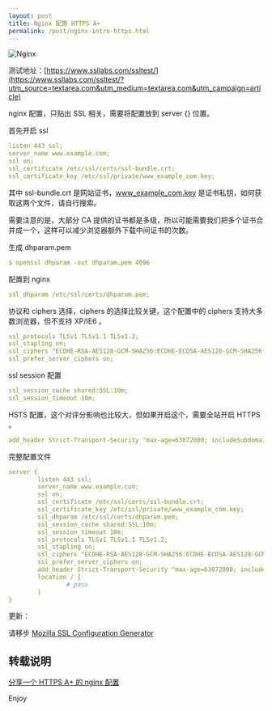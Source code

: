 ```yaml
---
layout: post
title: Nginx 配置 HTTPS A+
permalink: /post/nginx-intro-https.html
---
```


![Nginx](https://cdn.jsdelivr.net/gh/hsce/hsce.github.io@main/static/nginx-intro-https/nginx-intro-https-1.png)

<!--more-->

测试地址：[https://www.ssllabs.com/ssltest/](https://www.ssllabs.com/ssltest/?utm_source=textarea.com&utm_medium=textarea.com&utm_campaign=article)

nginx 配置，只贴出 SSL 相关，需要将配置放到 server {} 位置。

首先开启 ssl

```yml
listen 443 ssl;
server_name www.example.com;
ssl on;
ssl_certificate /etc/ssl/certs/ssl-bundle.crt;
ssl_certificate_key /etc/ssl/private/www_example_com.key;
```

其中 ssl-bundle.crt 是网站证书，www_example_com.key 是证书私钥，如何获取这两个文件，请自行搜索。

需要注意的是，大部分 CA 提供的证书都是多级，所以可能需要我们把多个证书合并成一个，这样可以减少浏览器额外下载中间证书的次数。

生成 dhparam.pem

```yml
$ openssl dhparam -out dhparam.pem 4096
```

配置到 nginx

```yml
ssl_dhparam /etc/ssl/certs/dhparam.pem;
```

协议和 ciphers 选择，ciphers 的选择比较关键，这个配置中的 ciphers 支持大多数浏览器，但不支持 XP/IE6 。

```yml
ssl_protocols TLSv1 TLSv1.1 TLSv1.2;
ssl_stapling on;
ssl_ciphers "ECDHE-RSA-AES128-GCM-SHA256:ECDHE-ECDSA-AES128-GCM-SHA256:ECDHE-RSA-AES256-GCM-SHA384:ECDHE-ECDSA-AES256-GCM-SHA384:ECDHE-RSA-AES128-SHA256:ECDHE-ECDSA-AES128-SHA256:ECDHE-RSA-AES128-SHA:ECDHE-ECDSA-AES128-SHA:ECDHE-RSA-AES256-SHA384:ECDHE-ECDSA-AES256-SHA384:ECDHE-RSA-AES256-SHA:ECDHE-ECDSA-AES256-SHA:AES128-GCM-SHA256:AES256-GCM-SHA384:AES128-SHA256:AES256-SHA256:AES128-SHA:AES256-SHA:AES:CAMELLIA:DES-CBC3-SHA:!aNULL:!eNULL:!EXPORT:!DES:!RC4:!MD5:!PSK:!aECDH:!EDH-DSS-DES-CBC3-SHA:!EDH-RSA-DES-CBC3-SHA:!KRB5-DES-CBC3-SHA";
ssl_prefer_server_ciphers on;
```

ssl session 配置

```yml
ssl_session_cache shared:SSL:10m;
ssl_session_timeout 10m;
```

HSTS 配置，这个对评分影响也比较大，但如果开启这个，需要全站开启 HTTPS 。

```yml
add_header Strict-Transport-Security "max-age=63072000; includeSubdomains; preload";
```

完整配置文件

```yml
server {
        listen 443 ssl;
        server_name www.example.com;
        ssl on;
        ssl_certificate /etc/ssl/certs/ssl-bundle.crt;
        ssl_certificate_key /etc/ssl/private/www_example_com.key;
        ssl_dhparam /etc/ssl/certs/dhparam.pem;
        ssl_session_cache shared:SSL:10m;
        ssl_session_timeout 10m;
        ssl_protocols TLSv1 TLSv1.1 TLSv1.2;
        ssl_stapling on;
        ssl_ciphers "ECDHE-RSA-AES128-GCM-SHA256:ECDHE-ECDSA-AES128-GCM-SHA256:ECDHE-RSA-AES256-GCM-SHA384:ECDHE-ECDSA-AES256-GCM-SHA384:ECDHE-RSA-AES128-SHA256:ECDHE-ECDSA-AES128-SHA256:ECDHE-RSA-AES128-SHA:ECDHE-ECDSA-AES128-SHA:ECDHE-RSA-AES256-SHA384:ECDHE-ECDSA-AES256-SHA384:ECDHE-RSA-AES256-SHA:ECDHE-ECDSA-AES256-SHA:AES128-GCM-SHA256:AES256-GCM-SHA384:AES128-SHA256:AES256-SHA256:AES128-SHA:AES256-SHA:AES:CAMELLIA:DES-CBC3-SHA:!aNULL:!eNULL:!EXPORT:!DES:!RC4:!MD5:!PSK:!aECDH:!EDH-DSS-DES-CBC3-SHA:!EDH-RSA-DES-CBC3-SHA:!KRB5-DES-CBC3-SHA";
        ssl_prefer_server_ciphers on;
        add_header Strict-Transport-Security "max-age=63072000; includeSubdomains; preload";
        location / {
                # pass
        }
}
```

更新：

请移步 [Mozilla SSL Configuration Generator](https://mozilla.github.io/server-side-tls/ssl-config-generator/?utm_source=textarea.com&utm_medium=textarea.com&utm_campaign=article)

## 转载说明

[分享一个 HTTPS A+ 的 nginx 配置](https://www.textarea.com/zhicheng/fenxiang-yige-https-a-di-nginx-peizhi-320/)

Enjoy
